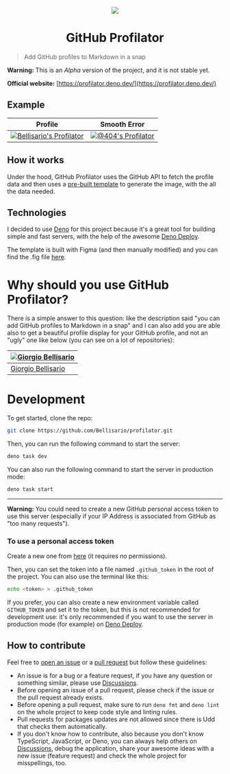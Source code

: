 <p align="center"><img src="https://profilator.deno.dev/@profilator?v=1.0.0.alpha.1" align="center"></img></center>
<p></p>
<h1 align="center">GitHub Profilator</h1>

> Add GitHub profiles to Markdown in a snap

**Warning:** This is an _Alpha_ version of the project, and it is not stable yet.

**Official website:** [https://profilator.deno.dev/](https://profilator.deno.dev/)

## Example

<!-- deno-fmt-ignore-start -->

| Profile | Smooth Error |
| ---- | ---- |
| [![Bellisario's Profilator](https://profilator.deno.dev/Bellisario?v=1.0.0.alpha.0)](https://github.com/Bellisario) | [![@404's Profilator](https://profilator.deno.dev/@404?v=1.0.0.alpha.0)](https://github.com/@404) |

<!-- deno-fmt-ignore-end -->

## How it works

Under the hood, GitHub Profilator uses the GitHub API to fetch the profile data and then uses a [pre-built template](https://github.com/Bellisario/profilator/blob/main/assets/template.svg) to generate the image, with the all the data needed.

## Technologies

I decided to use [Deno](https://deno.land) for this project because it's a great tool for building simple and fast servers, with the help of the awesome [Deno Deploy](https://deno.com/deploy).

The template is built with Figma (and then manually modified) and you can find the .fig file [here](https://github.com/Bellisario/profilator/blob/main/assets/GitHub%20Profilator.fig).

# Why should you use GitHub Profilator?

There is a simple answer to this question: like the description said "you can add GitHub profiles to Markdown in a snap" and I can also add you are able also to get a beautiful profile display for your GitHub profile, and not an "ugly" one like below  (you can see on a lot of repositories):

| [![Giorgio Bellisario](https://github.com/Bellisario.png?size=100)](https://github.com/Bellisario) |
| -------------------------------------------------------------------------------------------------- |
| [Giorgio Bellisario](https://github.com/Bellisario)                                                |

# Development

To get started, clone the repo:

```bash
git clone https://github.com/Bellisario/profilator.git
```

Then, you can run the following command to start the server:

```bash
deno task dev
```

You can also run the following command to start the server in production mode:

```bash
deno task start
```

---

**Warning:** You could need to create a new GitHub personal access token to use this server (especially if your IP Address is associated from GitHub as "too many requests").

### To use a personal access token

Create a new one from [here](https://github.com/settings/tokens/new?description=GitHub%20Profilator%20DEV) (it requires no permissions).

Then, you can set the token into a file named `.github_token` in the root of the project. You can also use the terminal like this:

```bash
echo <token> > .github_token
```

If you prefer, you can also create a new environment variable called `GITHUB_TOKEN` and set it to the token, but this is not recommended for development use: it's only recommended if you want to use the server in production mode (for example) on [Deno Deploy](https://deno.com/deploy).

## How to contribute

Feel free to [open an issue](https://github.com/Bellisario/profilator/issues/new/choose) or a [pull request](https://github.com/Bellisario/profilator/pulls) but follow these guidelines:

- An issue is for a bug or a feature request, if you have any question or something similar, please use [Discussions](https://github.com/Bellisario/profilator/discussions).
- Before opening an issue of a pull request, please check if the issue or the pull request already exists.
- Before opening a pull request, make sure to run `deno fmt` and `deno lint` on the whole project to keep code style and linting rules.
- Pull requests for packages updates are not allowed since there is Udd that checks them automatically.
- If you don't know how to contribute, also because you don't know TypeScript, JavaScript, or Deno, you can always help others on [Discussions](https://github.com/Bellisario/profilator/discussions), debug the application, share your awesome ideas with a new issue (feature request) and check the whole project for misspellings, too.
